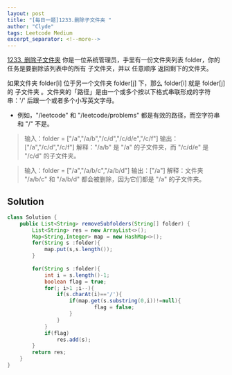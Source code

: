 ```yaml
---
layout: post
title: "[每日一题]1233.删除子文件夹 "
author: "Clyde"
tags: Leetcode Medium
excerpt_separator: <!--more-->
---
```


[1233. 删除子文件夹](https://leetcode.cn/problems/remove-sub-folders-from-the-filesystem/)  你是一位系统管理员，手里有一份文件夹列表 folder，你的任务是要删除该列表中的所有 子文件夹，并以 任意顺序 返回剩下的文件夹。<!--more-->

如果文件夹 folder[i] 位于另一个文件夹 folder[j] 下，那么 folder[i] 就是 folder[j] 的 子文件夹 。文件夹的「路径」是由一个或多个按以下格式串联形成的字符串：'/' 后跟一个或者多个小写英文字母。

- 例如，"/leetcode" 和 "/leetcode/problems" 都是有效的路径，而空字符串和 "/" 不是。

> 输入：folder = ["/a","/a/b","/c/d","/c/d/e","/c/f"]
> 输出：["/a","/c/d","/c/f"]
> 解释："/a/b" 是 "/a" 的子文件夹，而 "/c/d/e" 是 "/c/d" 的子文件夹。

> 输入：folder = ["/a","/a/b/c","/a/b/d"]
> 输出：["/a"]
> 解释：文件夹 "/a/b/c" 和 "/a/b/d" 都会被删除，因为它们都是 "/a" 的子文件夹。


## Solution 

```java
class Solution {
    public List<String> removeSubfolders(String[] folder) {
        List<String> res = new ArrayList<>();
        Map<String,Integer> map = new HashMap<>();
        for(String s :folder){
            map.put(s,s.length());          
        }
        
        for(String s :folder){
            int i = s.length()-1;
            boolean flag = true;
            for(; i>1 ;i--){
                if(s.charAt(i)=='/'){
                    if(map.get(s.substring(0,i))!=null){
                            flag = false;
                    }
                }
            }  
            if(flag)
                res.add(s);
        }
        return res;
    }
}
```
